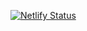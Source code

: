 [![Netlify Status](https://api.netlify.com/api/v1/badges/28c2d5d0-3b96-428a-b507-7693343f32e2/deploy-status)](https://app.netlify.com/sites/heuristic-babbage-8cb9fc/deploys)
